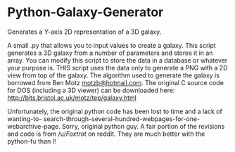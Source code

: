 # Python-Galaxy-Generator
Generates a Y-axis 2D representation of a 3D galaxy. 

A small .py that allows you to input values to create a galaxy.
This script generates a 3D galaxy from a number of parameters and stores
it in an array. You can modify this script to store the data in a database
or whatever your purpose is. THIS script uses the data only to generate a
PNG with a 2D view from top of the galaxy. 
The algorithm used to generate the galaxy is borrowed from Ben Motz
<motzb@hotmail.com>. The original C source code for DOS (including a 3D
viewer) can be downloaded here:
http://bits.bristol.ac.uk/motz/tep/galaxy.html

Unfortunately, the original python code has been lost to time and a lack of wanting-to- search-through-several-hundred-webpages-for-one-webarchive-page. Sorry, original python guy.
A fair portion of the revisions and code is from /u/_Foxtrot_ on reddit. They are much better with the python-fu than I!
